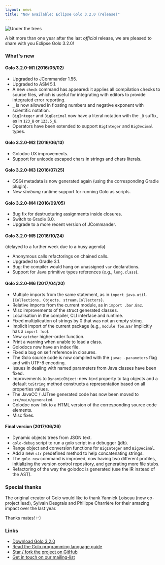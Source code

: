 ```yaml
---
layout: news
title: "Now available: Eclipse Golo 3.2.0 (release)"
---
```


![Under the trees](https://c1.staticflickr.com/5/4288/35416828201_2c5b67ae4d_c_d.jpg)

A bit more than one year after the last _official_ release, we are pleased to share with you Eclipse Golo 3.2.0!

### What's new

#### Golo 3.2.0-M1 (2016/05/02)

* Upgraded to JCommander 1.55.
* Upgraded to ASM 5.1.
* A new `check` command has appeared: it applies all compilation checks to source files, which is useful for integrating with editors to provide integrated error reporting.
* `_` is now allowed in floating numbers and negative exponent with scientific notation.
* `BigInteger` and `BigDecimal` now have a literal notation with the `_B` suffix, as in `123_B` or `123.5_B`.
* Operators have been extended to support `BigInteger` and `BigDecimal` types.

#### Golo 3.2.0-M2 (2016/06/13)

* Golodoc UX improvements.
* Support for unicode escaped chars in strings and chars literals.

#### Golo 3.2.0-M3 (2016/07/25)

* OSGi metadata is now generated again (using the corresponding Gradle plugin).
* New _shebang_ runtime support for running Golo as scripts.

#### Golo 3.2.0-M4 (2016/09/05)

* Bug fix for destructuring assignments inside closures.
* Switch to Gradle 3.0.
* Upgrade to a more recent version of JCommander.

#### Golo 3.2.0-M5 (2016/10/24)

(delayed to a further week due to a busy agenda)

* Anonymous calls refactorings on chained calls.
* Upgraded to Gradle 3.1.
* Bug: the compiler would hang on unassigned `var` declarations.
* Support for Java primitive types references (e.g., `long.class`).

#### Golo 3.2.0-M6 (2017/04/20)

* Multiple imports from the same statement, as in `import java.util.{Collections, Objects, stream.Collectors}`.
* Relative imports from the current module, as in `import .bar.Baz`.
* Misc improvements of the struct generated classes.
* Localisation in the compiler, CLI interface and runtime.
* Fixed multiplication of strings by 0 that was not an empty string.
* Implicit import of the current package (e.g., `module foo.Bar` implicitly has a `import foo`).
* New `catcher` higher-order function.
* Print a warning when unable to load a class.
* Golodocs now have an index file.
* Fixed a bug on self reference in closures.
* The Golo source code is now compiled with the `javac -parameters` flag and with UTF-8 encoding.
* Issues in dealing with named parameters from Java classes have been fixed.
* Improvements to `DynamicObject`: new `kind` property to tag objects and a default `toString` method constructs a representation based on all properties values.
* The JavaCC / JJTree generated code has now been moved to `src/main/generated`.
* Golodoc now link to a HTML version of the corresponding source code elements.
* Misc fixes.

#### Final version (2017/06/26)

* Dynamic objects trees from JSON text.
* `golo-debug` script to run a golo script in a debugger (jdb).
* Range object and conversion functions for `BigInteger` and `BigDecimal`.
* Add a new `str` predefined method to help concatenating strings.
* The `golo new` command is improved, now having two different profiles, initializing the version control repository, and generating more file stubs.
* Refactoring of the way the golodoc is generated (use the IR instead of the AST).

### Special thanks

The original creator of Golo would like to thank Yannick Loiseau (now co-project lead), Sylvain Desgrais and Philippe Charrière for their amazing impact over the last year.

Thanks mates! :-)

### Links

* [Download Golo 3.2.0](/download/)
* [Read the Golo programming language guide](/documentation/3.2.0/)
* [Star / fork the project on GitHub](https://github.com/eclipse/golo-lang)
* [Get in touch on our mailing-list](https://dev.eclipse.org/mailman/listinfo/golo-dev)

